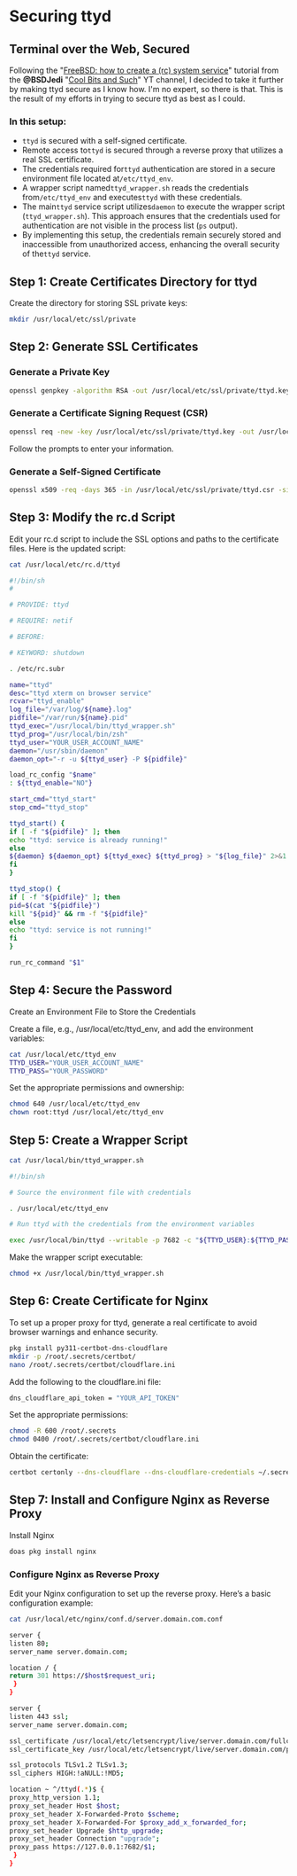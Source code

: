 # Securing ttyd

## Terminal over the Web, Secured

Following the "[FreeBSD: how to create a (rc) system service](https://youtu.be/_4NhXojyRx8?si=BRZ73lXlIkiGj9jp)" tutorial from the **@BSDJedi** "[Cool Bits and Such](https://youtube.com/@bsdjedi?si=Q3juFPOTn8Ffop1s)" YT channel, I decided to take it further by making ttyd secure as I know how. I'm no expert, so there is that. This is the result of my efforts in trying to secure ttyd as best as I could.

### In this setup:

* `ttyd` is secured with a self-signed certificate.
* Remote access to`ttyd` is secured through a reverse proxy that utilizes a real SSL certificate.
* The credentials required for`ttyd` authentication are stored in a secure environment file located at`/etc/ttyd_env`.
* A wrapper script named`ttyd_wrapper.sh` reads the credentials from`/etc/ttyd_env` and executes`ttyd` with these credentials.
* The main`ttyd` service script utilizes`daemon` to execute the wrapper script (`ttyd_wrapper.sh`). This approach ensures that the credentials used for authentication are not visible in the process list (`ps` output).
* By implementing this setup, the credentials remain securely stored and inaccessible from unauthorized access, enhancing the overall security of the`ttyd` service.

## Step 1: Create Certificates Directory for ttyd

Create the directory for storing SSL private keys:

```sh
mkdir /usr/local/etc/ssl/private
```

## Step 2: Generate SSL Certificates

### Generate a Private Key

```sh
openssl genpkey -algorithm RSA -out /usr/local/etc/ssl/private/ttyd.key
```

### Generate a Certificate Signing Request (CSR)

```sh
openssl req -new -key /usr/local/etc/ssl/private/ttyd.key -out /usr/local/etc/ssl/private/ttyd.csr
```

Follow the prompts to enter your information.

### Generate a Self-Signed Certificate

```sh
openssl x509 -req -days 365 -in /usr/local/etc/ssl/private/ttyd.csr -signkey /usr/local/etc/ssl/private/ttyd.key -out /usr/local/etc/ssl/certs/ttyd.crt
```

## Step 3: Modify the rc.d Script

Edit your rc.d script to include the SSL options and paths to the certificate files. Here is the updated script:

```sh
cat /usr/local/etc/rc.d/ttyd
```

```sh
#!/bin/sh
#

# PROVIDE: ttyd

# REQUIRE: netif

# BEFORE:

# KEYWORD: shutdown

. /etc/rc.subr

name="ttyd"
desc="ttyd xterm on browser service"
rcvar="ttyd_enable"
log_file="/var/log/${name}.log"
pidfile="/var/run/${name}.pid"
ttyd_exec="/usr/local/bin/ttyd_wrapper.sh"
ttyd_prog="/usr/local/bin/zsh"
ttyd_user="YOUR_USER_ACCOUNT_NAME"
daemon="/usr/sbin/daemon"
daemon_opt="-r -u ${ttyd_user} -P ${pidfile}"

load_rc_config "$name"
: ${ttyd_enable="NO"}

start_cmd="ttyd_start"
stop_cmd="ttyd_stop"

ttyd_start() {
if [ -f "${pidfile}" ]; then
echo "ttyd: service is already running!"
else
${daemon} ${daemon_opt} ${ttyd_exec} ${ttyd_prog} > "${log_file}" 2>&1
fi
}

ttyd_stop() {
if [ -f "${pidfile}" ]; then
pid=$(cat "${pidfile}")
kill "${pid}" && rm -f "${pidfile}"
else
echo "ttyd: service is not running!"
fi
}

run_rc_command "$1"
```

## Step 4: Secure the Password

Create an Environment File to Store the Credentials

Create a file, e.g., /usr/local/etc/ttyd_env, and add the environment variables:

```sh
cat /usr/local/etc/ttyd_env
TTYD_USER="YOUR_USER_ACCOUNT_NAME"
TTYD_PASS="YOUR_PASSWORD"
```

Set the appropriate permissions and ownership:

```sh
chmod 640 /usr/local/etc/ttyd_env
chown root:ttyd /usr/local/etc/ttyd_env
```

## Step 5: Create a Wrapper Script

```sh
cat /usr/local/bin/ttyd_wrapper.sh
```

```sh
#!/bin/sh

# Source the environment file with credentials

. /usr/local/etc/ttyd_env

# Run ttyd with the credentials from the environment variables

exec /usr/local/bin/ttyd --writable -p 7682 -c "${TTYD_USER}:${TTYD_PASS}" -w /home/${TTYD_USER} -o --ssl --ssl-cert /usr/local/etc/ssl/certs/ttyd.crt --ssl-key /usr/local/etc/ssl/private/ttyd.key "$@"
```

Make the wrapper script executable:

```sh
chmod +x /usr/local/bin/ttyd_wrapper.sh
```

## Step 6: Create Certificate for Nginx

To set up a proper proxy for ttyd, generate a real certificate to avoid browser warnings and enhance security.

```sh
pkg install py311-certbot-dns-cloudflare
mkdir -p /root/.secrets/certbot/
nano /root/.secrets/certbot/cloudflare.ini
```

Add the following to the cloudflare.ini file:

```sh
dns_cloudflare_api_token = "YOUR_API_TOKEN"
```

Set the appropriate permissions:

```sh
chmod -R 600 /root/.secrets
chmod 0400 /root/.secrets/certbot/cloudflare.ini
```

Obtain the certificate:

```sh
certbot certonly --dns-cloudflare --dns-cloudflare-credentials ~/.secrets/certbot/cloudflare.ini -d server.domain.com
```

## Step 7: Install and Configure Nginx as Reverse Proxy

Install Nginx

```sh
doas pkg install nginx
```

### Configure Nginx as Reverse Proxy

Edit your Nginx configuration to set up the reverse proxy. Here’s a basic configuration example:

```sh
cat /usr/local/etc/nginx/conf.d/server.domain.com.conf
```

```sh
server {
listen 80;
server_name server.domain.com;

location / {
return 301 https://$host$request_uri;
 }
}

server {
listen 443 ssl;
server_name server.domain.com;

ssl_certificate /usr/local/etc/letsencrypt/live/server.domain.com/fullchain.pem;
ssl_certificate_key /usr/local/etc/letsencrypt/live/server.domain.com/privkey.pem;

ssl_protocols TLSv1.2 TLSv1.3;
ssl_ciphers HIGH:!aNULL:!MD5;

location ~ ^/ttyd(.*)$ {
proxy_http_version 1.1;
proxy_set_header Host $host;
proxy_set_header X-Forwarded-Proto $scheme;
proxy_set_header X-Forwarded-For $proxy_add_x_forwarded_for;
proxy_set_header Upgrade $http_upgrade;
proxy_set_header Connection "upgrade";
proxy_pass https://127.0.0.1:7682/$1;
 }
}
```
